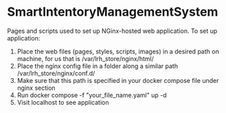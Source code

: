 # SmartIntentoryManagementSystem
Pages and scripts used to set up NGinx-hosted web application.
To set up application:
1) Place the web files (pages, styles, scripts, images) in a desired path on machine, for us that is /var/lrh_store/nginx/html/
2) Place the nginx config file in a folder along a similar path /var/lrh_store/nginx/conf.d/
3) Make sure that this path is specified in your docker compose file under nginx section
4) Run docker compose -f "your_file_name.yaml" up -d
5) Visit localhost to see application
